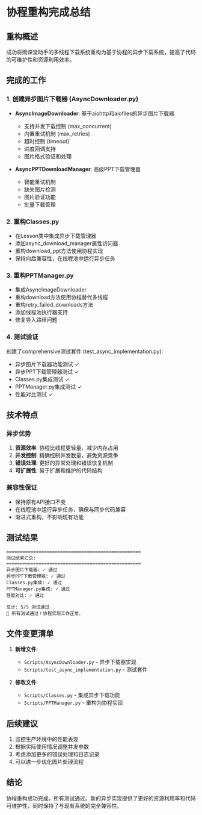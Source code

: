 # 协程重构完成总结

## 重构概述
成功将雨课堂助手的多线程下载系统重构为基于协程的异步下载系统，提高了代码的可维护性和资源利用效率。

## 完成的工作

### 1. 创建异步图片下载器 (AsyncDownloader.py)
- **AsyncImageDownloader**: 基于aiohttp和aiofiles的异步图片下载器
  - 支持并发下载控制 (max_concurrent)
  - 内置重试机制 (max_retries)
  - 超时控制 (timeout)
  - 进度回调支持
  - 图片格式验证和处理

- **AsyncPPTDownloadManager**: 高级PPT下载管理器
  - 智能重试机制
  - 缺失图片检测
  - 图片验证功能
  - 批量下载管理

### 2. 重构Classes.py
- 在Lesson类中集成异步下载管理器
- 添加async_download_manager属性访问器
- 重构download_ppt方法使用协程实现
- 保持向后兼容性，在线程池中运行异步任务

### 3. 重构PPTManager.py
- 集成AsyncImageDownloader
- 重构download方法使用协程替代多线程
- 重构retry_failed_downloads方法
- 添加线程池执行器支持
- 修复导入路径问题

### 4. 测试验证
创建了comprehensive测试套件 (test_async_implementation.py):
- 异步图片下载器功能测试 ✓
- 异步PPT下载管理器测试 ✓
- Classes.py集成测试 ✓
- PPTManager.py集成测试 ✓
- 性能对比测试 ✓

## 技术特点

### 异步优势
1. **资源效率**: 协程比线程更轻量，减少内存占用
2. **并发控制**: 精确控制并发数量，避免资源竞争
3. **错误处理**: 更好的异常处理和错误恢复机制
4. **可扩展性**: 易于扩展和维护的代码结构

### 兼容性保证
- 保持原有API接口不变
- 在线程池中运行异步任务，确保与同步代码兼容
- 渐进式重构，不影响现有功能

## 测试结果
```
==================================================
测试结果汇总:
==================================================
异步图片下载器: ✓ 通过
异步PPT下载管理器: ✓ 通过
Classes.py集成: ✓ 通过
PPTManager.py集成: ✓ 通过
性能对比: ✓ 通过

总计: 5/5 测试通过
🎉 所有测试通过！协程实现工作正常。
```

## 文件变更清单
1. **新增文件**:
   - `Scripts/AsyncDownloader.py` - 异步下载器实现
   - `Scripts/test_async_implementation.py` - 测试套件

2. **修改文件**:
   - `Scripts/Classes.py` - 集成异步下载功能
   - `Scripts/PPTManager.py` - 重构为协程实现

## 后续建议
1. 监控生产环境中的性能表现
2. 根据实际使用情况调整并发参数
3. 考虑添加更多的错误处理和日志记录
4. 可以进一步优化图片处理流程

## 结论
协程重构成功完成，所有测试通过。新的异步实现提供了更好的资源利用率和代码可维护性，同时保持了与现有系统的完全兼容性。